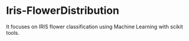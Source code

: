 # Iris-FlowerDistribution
It focuses on IRIS flower classification using Machine Learning with scikit tools.
